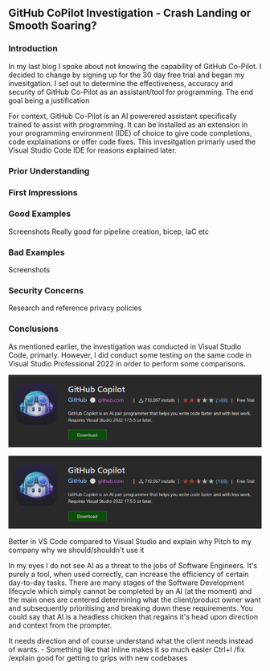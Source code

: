 ## GitHub CoPilot Investigation - Crash Landing or Smooth Soaring?
### Introduction
In my last blog I spoke about not knowing the capability of GitHub Co-Pilot. I decided to change by signing up for the 30 day free trial and began my invesitgation. I set out to determine the effectiveness, accuracy and security of GitHub Co-Pilot as an assistant/tool for programming. The end goal being a justification 

For context, GitHub Co-Pilot is an AI powerered assistant specifically trained to assist with programming. It can be installed as an extension in your programming environment (IDE) of choice to give code completions, code explainations or 
offer code fixes. This invesitgation primarly used the Visual Studio Code IDE for reasons explained later.

### Prior Understanding
### First Impressions
### Good Examples
Screenshots
Really good for pipeline creation, bicep, IaC etc
### Bad Examples
Screenshots
### Security Concerns
Research and reference privacy policies 
### Conclusions

As mentioned earlier, the investigation was conducted in Visual Studio Code, primarly. However, I did conduct some testing on the same code in Visual Studio Professional 2022 in order to perform some comparisons. 

![Visual Studio Bad Reviews](/assets/images/vs-bad-reviews.png)

![Visual Studio Bad Reviews](/assets/images/vs-bad-reviews.png)


Better in VS Code compared to Visual Studio and explain why
Pitch to my company why we should/shouldn't use it

In my eyes I do not see AI as a threat to the jobs of Software Engineers. It's purely a tool, when used correctly, can increase the efficiency of certain day-to-day tasks. There are many stages of the Software Development lifecycle which simply cannot be completed by an AI (at the moment) and the main ones are centered determining what the client/product owner want and subsequently prioritising and breaking down these requirements. You could say that AI is a headless chicken that regains it's head upon direction and context from the prompter.

It needs direction and of course understand what the client needs instead of wants. - Something like that
Inline makes it so much easier
Ctrl+I
/fix 
/explain good for getting to grips with new codebases